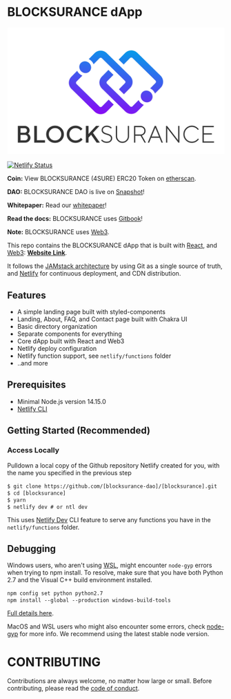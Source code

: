 # BLOCKSURANCE dApp

![alt text](https://github.com/blocksurance-dao/blocksurance/blob/master/src/assets/images/BlocksuranceWeb1.png)

[![Netlify Status](https://api.netlify.com/api/v1/badges/b654c94e-08a6-4b79-b443-7837581b1d8d/deploy-status)](https://app.netlify.com/sites/blocksurance/deploys)

**Coin:** View BLOCKSURANCE (4SURE) ERC20 Token on [etherscan](https://etherscan.io/address/0x88888883D7434785e02AC8475B9c9E7b1d3Dd293).

**DAO:** BLOCKSURANCE DAO is live on [Snapshot](https://snapshot.org/#/0xswinger.eth/about)!

**Whitepaper:** Read our [whitepaper](https://github.com/blocksurance-dao/blocksurance/blob/master/blocksurance-whitepaper.pdf)!

**Read the docs:** BLOCKSURANCE uses [Gitbook](https://app.gitbook.com/s/ocbyKL4UiuV5pJEQXQqN/)!

**Note:** BLOCKSURANCE uses [Web3](https://github.com/ethereum/web3.js#readme).

This repo contains the BLOCKSURANCE dApp that is built with [React](https://reactjs.org/), and [Web3](https://github.com/ethereum/web3.js#readme): **[Website Link](https://blocksurance.io/)**.

It follows the [JAMstack architecture](https://jamstack.org) by using Git as a single source of truth, and [Netlify](https://www.netlify.com) for continuous deployment, and CDN distribution.

## Features

- A simple landing page built with styled-components
- Landing, About, FAQ, and Contact page built with Chakra UI
- Basic directory organization
- Separate components for everything
- Core dApp built with React and Web3
- Netlify deploy configuration
- Netlify function support, see `netlify/functions` folder
- ..and more

## Prerequisites

- Minimal Node.js version 14.15.0
- [Netlify CLI](https://github.com/netlify/cli)

## Getting Started (Recommended)

### Access Locally

Pulldown a local copy of the Github repository Netlify created for you, with the name you specified in the previous step

```
$ git clone https://github.com/[blocksurance-dao]/[blocksurance].git
$ cd [blocksurance]
$ yarn
$ netlify dev # or ntl dev
```

This uses [Netlify Dev](https://www.netlify.com/products/dev/?utm_source=blog&utm_medium=netlifycms&utm_campaign=devex) CLI feature to serve any functions you have in the `netlify/functions` folder.

## Debugging

Windows users, who aren't using [WSL](https://docs.microsoft.com/en-us/windows/wsl/about), might encounter `node-gyp` errors when trying to npm install.
To resolve, make sure that you have both Python 2.7 and the Visual C++ build environment installed.

```
npm config set python python2.7
npm install --global --production windows-build-tools
```

[Full details here](https://www.npmjs.com/package/node-gyp "NPM node-gyp page").

MacOS and WSL users who might also encounter some errors, check [node-gyp](https://github.com/nodejs/node-gyp) for more info. We recommend using the latest stable node version.

# CONTRIBUTING

Contributions are always welcome, no matter how large or small. Before contributing,
please read the [code of conduct](CODE_OF_CONDUCT.md).
